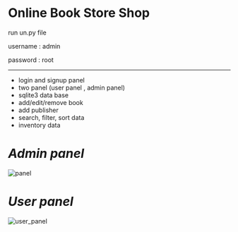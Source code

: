 # Online Book Store Shop
run un.py file 

username : admin

password : root

-----------------------------------
* login and signup panel
* two panel (user panel , admin panel)
* sqlite3 data base
* add/edit/remove book
* add publisher
* search, filter, sort data
* inventory data


# *Admin panel*


![panel](https://user-images.githubusercontent.com/77892796/179231061-a2b1b2ab-3903-46c3-b75e-d2669d1f316e.png)

# *User panel*


![user_panel](https://user-images.githubusercontent.com/77892796/179231530-1659823f-a733-49f0-871a-1a64a00e29ac.png)
